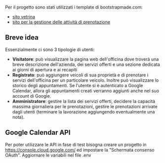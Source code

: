 Per il progetto sono stati utilizzati i template di bootstrapmade.com:
- [sito vetrina](https://bootstrapmade.com/demo/Arsha/)
- [sito per la gestione delle attività di prenotazione](https://bootstrapmade.com/demo/NiceAdmin/)
  
## Breve idea
Essenzialmente ci sono 3 tipologie di utenti:
- <b>Visitatore</b>: può visualizzare la pagina web dell'officina dove troverà una breve descrizione dell'azienda, dei servizi offerti e una sezione dedicata ai giorni di apertura e ai recapiti
- <b>Registrato</b>: può aggiungere veicoli di sua proprietà e di prenotare i servizi dell'officina per un particolare veicolo. Inoltre può visualizzare lo storico degli appuntamenti. Se l'utente si è autenticato a Google Calendar, allora gli appuntamenti creati verranno aggiunti anche nel suo account di Google.
- <b>Amministratore</b>: gestire la lista dei servizi offerti, decidere la capacità massima giornaliera per le prenotazioni, gestire le prenotazioni arrivate dagli utenti (terminare la lavorazione aggiungendo eventualmente una nota).

## Google Calendar API
Per poter utilizzare le API in fase di test bisogna creare un progetto in https://console.cloud.google.com/ ed impostare la "Schermata consenso OAuth". 
Aggiornare le variabili nel file .env
